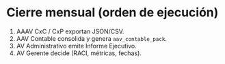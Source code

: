 # Cierre mensual (orden de ejecución)
1) AAAV CxC / CxP exportan JSON/CSV.
2) AAV Contable consolida y genera `aav_contable_pack`.
3) AV Administrativo emite Informe Ejecutivo.
4) AV Gerente decide (RACI, métricas, fechas).

